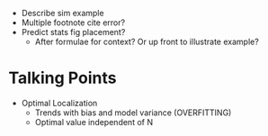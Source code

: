 - Describe sim example
- Multiple footnote cite error?
- Predict stats fig placement?
  - After formulae for context? Or up front to illustrate example?


# Talking Points
- Optimal Localization
  - Trends with bias and model variance (OVERFITTING)
  - Optimal value independent of N
